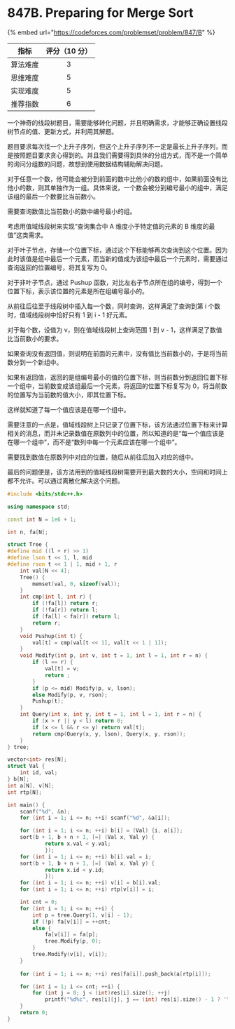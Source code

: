 # 847B. Preparing for Merge Sort

{% embed url="https://codeforces.com/problemset/problem/847/B" %}

|  指标  | 评分（10 分） |
| :--: | :------: |
| 算法难度 |     3    |
| 思维难度 |     5    |
| 实现难度 |     5    |
| 推荐指数 |     6    |

一个神奇的线段树题目，需要能够转化问题，并且明确需求，才能够正确设置线段树节点的值、更新方式，并利用其解题。

题目要求每次找一个上升子序列，但这个上升子序列不一定是最长上升子序列，而是按照题目要求贪心得到的。并且我们需要得到具体的分组方式，而不是一个简单的询问分组数的问题，故想到使用数据结构辅助解决问题。

对于任意一个数，他可能会被分到前面的数中比他小的数的组中，如果前面没有比他小的数，则其单独作为一组。具体来说，一个数会被分到编号最小的组中，满足该组的最后一个数要比当前数小。

需要查询数值比当前数小的数中编号最小的组。

考虑用值域线段树来实现“查询集合中 A 维度小于特定值的元素的 B 维度的最值”这类需求。

对于叶子节点，存储一个位置下标，通过这个下标能够再次查询到这个位置。因为此时该值是组中最后一个元素，而当新的值成为该组中最后一个元素时，需要通过查询返回的位置编号，将其复写为 0。

对于非叶子节点，通过 Pushup 函数，对比左右子节点所在组的编号，得到一个位置下标，表示该位置的元素是所在组编号最小的。

从前往后往至于线段树中插入每一个数，同时查询，这样满足了查询到第 i 个数时，值域线段树中恰好只有 1 到 i - 1 好元素。

对于每个数，设值为 v，则在值域线段树上查询范围 1 到 v - 1，这样满足了数值比当前数小的要求。

如果查询没有返回值，则说明在前面的元素中，没有值比当前数小的，于是将当前数分到一个新组中。

如果有返回值，返回的是组编号最小的值的位置下标，则当前数分到返回位置下标一个组中，当前数变成该组最后一个元素，将返回的位置下标复写为 0，将当前数的位置写为当前数的值大小，即其位置下标。

这样就知道了每一个值应该是在哪一个组中。

需要注意的一点是，值域线段树上只记录了位置下标，该方法通过位置下标来计算相关的消息，而并未记录数值在原数列中的位置，所以知道的是“每一个值应该是在哪一个组中”，而不是“数列中每一个元素应该在哪一个组中”。

需要找到数值在原数列中对应的位置，随后从前往后加入对应的组中。

最后的问题便是，该方法用到的值域线段树需要开到最大数的大小，空间和时间上都不允许。可以通过离散化解决这个问题。

```cpp
#include <bits/stdc++.h>

using namespace std;

const int N = 1e6 + 1;

int n, fa[N];

struct Tree {
#define mid ((l + r) >> 1)
#define lson t << 1, l, mid
#define rson t << 1 | 1, mid + 1, r
	int val[N << 4];
	Tree() {
		memset(val, 0, sizeof(val));
	}
	int cmp(int l, int r) {
		if (!fa[l]) return r;
		if (!fa[r]) return l;
		if (fa[l] < fa[r]) return l;
		return r;
	}
	void Pushup(int t) {
		val[t] = cmp(val[t << 1], val[t << 1 | 1]);
	}
	void Modify(int p, int v, int t = 1, int l = 1, int r = n) {
		if (l == r) {
			val[t] = v;
			return ;
		}
		if (p <= mid) Modify(p, v, lson);
		else Modify(p, v, rson);
		Pushup(t);
	}
	int Query(int x, int y, int t = 1, int l = 1, int r = n) {
		if (x > r || y < l) return 0;
		if (x <= l && r <= y) return val[t];
		return cmp(Query(x, y, lson), Query(x, y, rson));
	}
} tree;

vector<int> res[N];
struct Val {
	int id, val;
} b[N];
int a[N], v[N];
int rtp[N];

int main() {
	scanf("%d", &n);
	for (int i = 1; i <= n; ++i) scanf("%d", &a[i]);

	for (int i = 1; i <= n; ++i) b[i] = (Val) {i, a[i]};
	sort(b + 1, b + n + 1, [=] (Val x, Val y) {
			return x.val < y.val;
			});
	for (int i = 1; i <= n; ++i) b[i].val = i;
	sort(b + 1, b + n + 1, [=] (Val x, Val y) {
			return x.id < y.id;
			});
	for (int i = 1; i <= n; ++i) v[i] = b[i].val;
	for (int i = 1; i <= n; ++i) rtp[v[i]] = i;

	int cnt = 0;
	for (int i = 1; i <= n; ++i) {
		int p = tree.Query(1, v[i] - 1);
		if (!p) fa[v[i]] = ++cnt;
		else {
			fa[v[i]] = fa[p];
			tree.Modify(p, 0);
		}
		tree.Modify(v[i], v[i]);
	}
	
	for (int i = 1; i <= n; ++i) res[fa[i]].push_back(a[rtp[i]]);

	for (int i = 1; i <= cnt; ++i) {
		for (int j = 0; j < (int)res[i].size(); ++j)
			printf("%d%c", res[i][j], j == (int) res[i].size() - 1 ? '\n' : ' ');
	}
	return 0;
}
```
